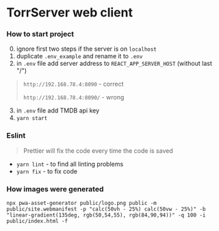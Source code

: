 # TorrServer web client

### How to start project

0. ignore first two steps if the server is on `localhost`
1. duplicate `.env_example` and rename it to `.env`
2. in `.env` file add server address to `REACT_APP_SERVER_HOST` (without last "/")
> `http://192.168.78.4:8090` - correct
>
> `http://192.168.78.4:8090/` - wrong
3. in `.env` file add TMDB api key
4. `yarn start`

### Eslint
> Prettier will fix the code every time the code is saved

- `yarn lint` - to find all linting problems
- `yarn fix` - to fix code

### How images were generated
`npx pwa-asset-generator public/logo.png public -m public/site.webmanifest -p "calc(50vh - 25%) calc(50vw - 25%)" -b "linear-gradient(135deg, rgb(50,54,55), rgb(84,90,94))" -q 100 -i public/index.html -f`